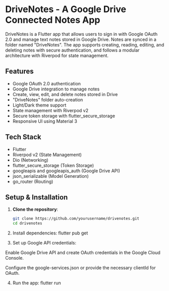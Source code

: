 # DriveNotes - A Google Drive Connected Notes App

DriveNotes is a Flutter app that allows users to sign in with Google OAuth 2.0 and manage text notes stored in Google Drive. Notes are synced in a folder named "DriveNotes". The app supports creating, reading, editing, and deleting notes with secure authentication, and follows a modular architecture with Riverpod for state management.

## Features

- Google OAuth 2.0 authentication
- Google Drive integration to manage notes
- Create, view, edit, and delete notes stored in Drive
- "DriveNotes" folder auto-creation
- Light/Dark theme support
- State management with Riverpod v2
- Secure token storage with flutter_secure_storage
- Responsive UI using Material 3

## Tech Stack

- Flutter
- Riverpod v2 (State Management)
- Dio (Networking)
- flutter_secure_storage (Token Storage)
- googleapis and googleapis_auth (Google Drive API)
- json_serializable (Model Generation)
- go_router (Routing)

## Setup & Installation

1. **Clone the repository**:
   ```bash
   git clone https://github.com/yourusername/drivenotes.git
   cd drivenotes
2. Install dependencies:
flutter pub get

3. Set up Google API credentials:

Enable Google Drive API and create OAuth credentials in the Google Cloud Console.

Configure the google-services.json or provide the necessary clientId for OAuth.

4. Run the app:
flutter run

